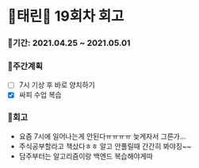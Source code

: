 # 🌼태린🌼 19회차 회고

### 🥕기간: 2021.04.25 ~ 2021.05.01

### 🍆주간계획

- [ ] 7시 기상 후 바로 양치하기
- [x] 싸피 수업 복습

### 🥦회고

- 요즘 7시에 일어나는게 안된다ㅠㅠㅠㅠ 늦게자서 그른가...
- 주식공부할라고 책샀다ㅎㅎ 알고 안풀릴때 간간히 봐야징~~
- 담주부터는 알고리즘이랑 백엔드 복습해야게따

